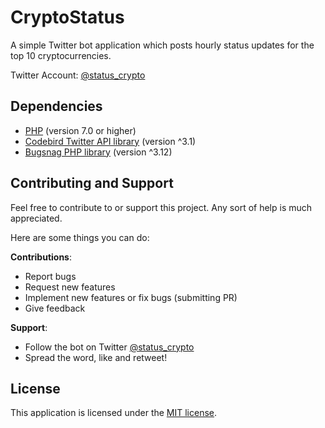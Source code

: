 # CryptoStatus
A simple Twitter bot application which posts hourly status updates for the top 10 cryptocurrencies.

Twitter Account: [@status_crypto](https://twitter.com/status_crypto)

## Dependencies
- [PHP](http://php.net/) (version 7.0 or higher)
- [Codebird Twitter API library](https://github.com/jublonet/codebird-php) (version ^3.1)
- [Bugsnag PHP library](https://github.com/bugsnag/bugsnag-php) (version ^3.12)

## Contributing and Support
Feel free to contribute to or support this project. Any sort of help is much appreciated.

Here are some things you can do:

**Contributions**:
- Report bugs
- Request new features
- Implement new features or fix bugs (submitting PR)
- Give feedback

**Support**:
- Follow the bot on Twitter [@status_crypto](https://twitter.com/status_crypto)
- Spread the word, like and retweet!

## License
This application is licensed under the [MIT license](https://github.com/jr-cologne/CryptoStatus/blob/master/LICENSE).
